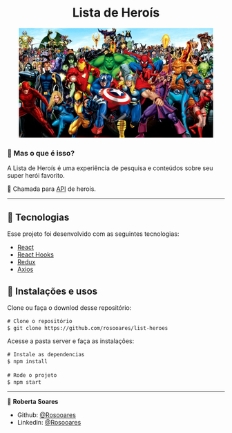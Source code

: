 <h1 align="center">
   Lista de Heroís
    </h1>
  
  <p align="center">
  <img width="450" src="src/assets/herois.jpg">
</p>


### 🤔 Mas o que é isso? 
A Lista de Heroís é uma experiência de pesquisa e conteúdos sobre seu super herói favorito.

💫 Chamada para [API](https://superheroapi.com/index.html) de heroís.

_________

## 🚀 Tecnologias

Esse projeto foi desenvolvido com as seguintes tecnologias:

- [React](https://reactjs.org)
- [React Hooks](https://pt-br.reactjs.org/docs/hooks-intro.html)
- [Redux](https://redux.js.org/)
- [Axios](https://www.npmjs.com/package/axios)

## 🙅 Instalações e usos

Clone ou faça o downlod desse repositório:

```
# Clone o repositório
$ git clone https://github.com/rosooares/list-heroes
```

Acesse a pasta server e faça as instalações:

```
# Instale as dependencias
$ npm install

# Rode o projeto
$ npm start
```
_________

👤 **Roberta Soares**
* Github: [@Rosooares](https://github.com/rosooares)
* Linkedin: [@Rosooares](https://www.linkedin.com/in/robertassoares/)


